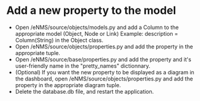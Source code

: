 # Add a new property to the model

- Open /eNMS/source/objects/models.py and add a Column to the appropriate model (Object, Node or Link)
Example: description = Column(String) in the Object class.
- Open /eNMS/source/objects/properties.py and add the property in the appropriate tuple.
- Open /eNMS/source/base/properties.py and add the property and it's user-friendly name in the "pretty_names" dictionnary.
- (Optional) If you want the new property to be displayed as a diagram in the dashboard, open /eNMS/source/objects/properties.py and add the property in the appropriate diagram tuple.
- Delete the database.db file, and restart the application.
